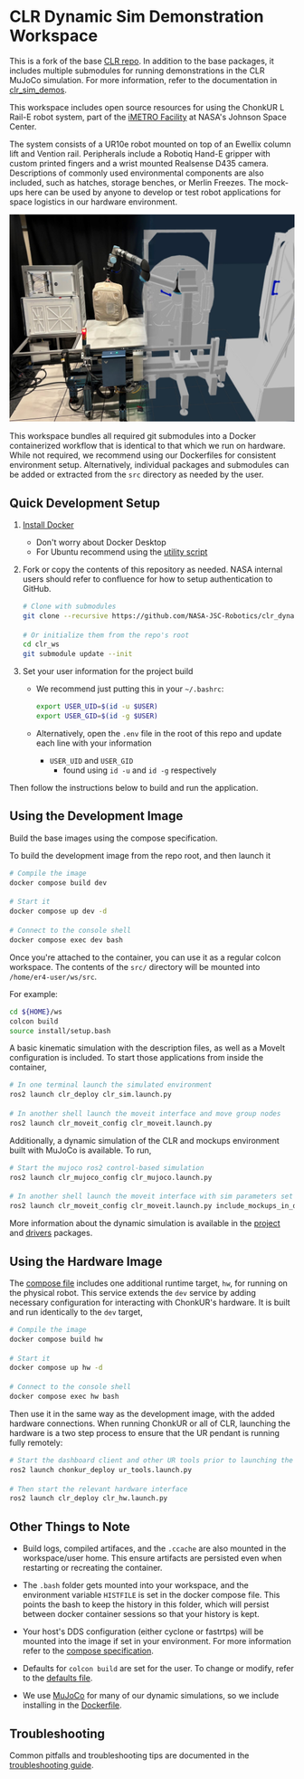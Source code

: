 # CLR Dynamic Sim Demonstration Workspace

This is a fork of the base [CLR repo](https://github.com/NASA-JSC-Robotics/clr_ws).
In addition to the base packages, it includes multiple submodules for running demonstrations in the CLR MuJoCo simulation.
For more information, refer to the documentation in [clr_sim_demos](https://github.com/NASA-JSC-Robotics/clr_sim_demos).

This workspace includes open source resources for using the ChonkUR L Rail-E robot system,
part of the [iMETRO Facility](https://ntrs.nasa.gov/citations/20240013956) at NASA's Johnson Space Center.

The system consists of a UR10e robot mounted on top of an Ewellix column lift and Vention rail.
Peripherals include a Robotiq Hand-E gripper with custom printed fingers and a wrist mounted Realsense D435 camera.
Descriptions of commonly used environmental components are also included, such as hatches, storage benches, or Merlin Freezes.
The mock-ups here can be used by anyone to develop or test robot applications for space logistics in our hardware environment.

![alt text](./docs/imetro_sim_real.png "iMETRO Environment and Simulation")

This workspace bundles all required git submodules into a Docker containerized workflow that is identical to that which we run on hardware.
While not required, we recommend using our Dockerfiles for consistent environment setup.
Alternatively, individual packages and submodules can be added or extracted from the `src` directory as needed by the user.

## Quick Development Setup

1) [Install Docker](https://docs.docker.com/engine/install/ubuntu/)
    - Don't worry about Docker Desktop
    - For Ubuntu recommend using the [utility script](https://docs.docker.com/engine/install/ubuntu/#install-using-the-convenience-script)
2) Fork or copy the contents of this repository as needed.
NASA internal users should refer to confluence for how to setup authentication to GitHub.

    ```bash
    # Clone with submodules
    git clone --recursive https://github.com/NASA-JSC-Robotics/clr_dynamic_sim_demo.git

    # Or initialize them from the repo's root
    cd clr_ws
    git submodule update --init
    ```

3) Set your user information for the project build
    - We recommend just putting this in your `~/.bashrc`:

      ```bash
      export USER_UID=$(id -u $USER)
      export USER_GID=$(id -g $USER)
      ```

    - Alternatively, open the `.env` file in the root of this repo and update each line with your information
        - `USER_UID` and `USER_GID`
            - found using `id -u` and `id -g` respectively

Then follow the instructions below to build and run the application.

## Using the Development Image

Build the base images using the compose specification.

To build the development image from the repo root, and then launch it

```bash
# Compile the image
docker compose build dev

# Start it
docker compose up dev -d

# Connect to the console shell
docker compose exec dev bash
```

Once you're attached to the container, you can use it as a regular colcon workspace.
The contents of the `src/` directory will be mounted into `/home/er4-user/ws/src`.

For example:

```bash
cd ${HOME}/ws
colcon build
source install/setup.bash
```

A basic kinematic simulation with the description files, as well as a MoveIt configuration is included.
To start those applications from inside the container,

```bash
# In one terminal launch the simulated environment
ros2 launch clr_deploy clr_sim.launch.py

# In another shell launch the moveit interface and move group nodes
ros2 launch clr_moveit_config clr_moveit.launch.py
```

Additionally, a dynamic simulation of the CLR and mockups environment built with MuJoCo is available.
To run,

```bash
# Start the mujoco ros2 control-based simulation
ros2 launch clr_mujoco_config clr_mujoco.launch.py

# In another shell launch the moveit interface with sim parameters set
ros2 launch clr_moveit_config clr_moveit.launch.py include_mockups_in_description:=true use_sim_time:=true
```

More information about the dynamic simulation is available in the [project](https://github.com/NASA-JSC-Robotics/chonkur_l_raile) and [drivers](https://github.com/NASA-JSC-Robotics/mujoco_ros2_simulation) packages.

## Using the Hardware Image

The [compose file](docker-compose.yml) includes one additional runtime target, `hw`, for running on the physical robot.
This service extends the `dev` service by adding necessary configuration for interacting with ChonkUR's hardware.
It is built and run identically to the `dev` target,

```bash
# Compile the image
docker compose build hw

# Start it
docker compose up hw -d

# Connect to the console shell
docker compose exec hw bash
```

Then use it in the same way as the development image, with the added hardware connections.
When running ChonkUR or all of CLR, launching the hardware is a two step process to ensure that the UR pendant is running fully remotely:

```bash
# Start the dashboard client and other UR tools prior to launching the ROS 2 HW drivers
ros2 launch chonkur_deploy ur_tools.launch.py

# Then start the relevant hardware interface
ros2 launch clr_deploy clr_hw.launch.py
```

## Other Things to Note

- Build logs, compiled artifaces, and the `.ccache` are also mounted in the workspace/user home.
This ensure artifacts are persisted even when restarting or recreating the container.

- The `.bash` folder gets mounted into your workspace, and the environment variable `HISTFILE` is set in the docker compose file.
This points the bash to keep the history in this folder, which will persist between docker container sessions so that your history is kept.

- Your host's DDS configuration (either cyclone or fastrtps) will be mounted into the image if set in your environment.
For more information refer to the [compose specification](docker-compose.yaml).

- Defaults for `colcon build` are set for the user. To change or modify, refer to the [defaults file](config/colcon-defaults.yaml).

- We use [MuJoCo](https://mujoco.readthedocs.io/en/stable/XMLreference.html) for many of our dynamic simulations, so we include installing in the [Dockerfile](./Dockerfile).

## Troubleshooting

Common pitfalls and troubleshooting tips are documented in the [troubleshooting guide](./docs/TROUBLESHOOTING.md).
